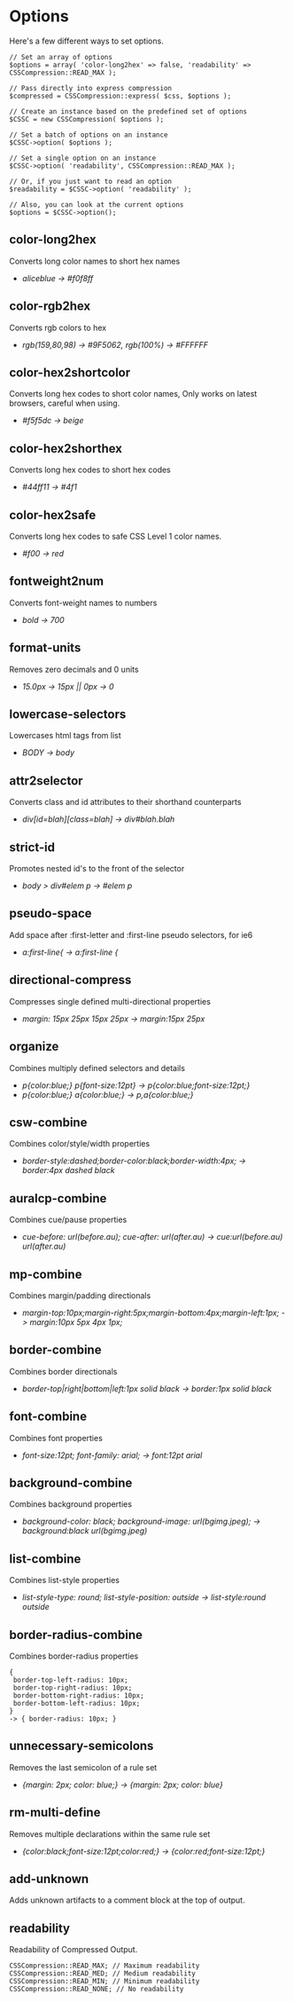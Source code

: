 Options
=======

Here's a few different ways to set options.

	// Set an array of options
	$options = array( 'color-long2hex' => false, 'readability' => CSSCompression::READ_MAX );

	// Pass directly into express compression
	$compressed = CSSCompression::express( $css, $options );

	// Create an instance based on the predefined set of options
	$CSSC = new CSSCompression( $options );

	// Set a batch of options on an instance
	$CSSC->option( $options );

	// Set a single option on an instance
	$CSSC->option( 'readability', CSSCompression::READ_MAX );

	// Or, if you just want to read an option
	$readability = $CSSC->option( 'readability' );

	// Also, you can look at the current options
	$options = $CSSC->option();


color-long2hex
--------------

Converts long color names to short hex names

 - *aliceblue -> #f0f8ff*


color-rgb2hex
-------------

Converts rgb colors to hex

 - *rgb(159,80,98) -> #9F5062, rgb(100%) -> #FFFFFF*


color-hex2shortcolor
--------------------

Converts long hex codes to short color names, Only works on latest browsers, careful when using.

 - *#f5f5dc -> beige*


color-hex2shorthex
------------------

Converts long hex codes to short hex codes

 - *#44ff11 -> #4f1*


color-hex2safe
--------------------

Converts long hex codes to safe CSS Level 1 color names.

 - *#f00 -> red*


fontweight2num
--------------

Converts font-weight names to numbers

 - *bold -> 700*


format-units
------------

Removes zero decimals and 0 units

 - *15.0px -> 15px || 0px -> 0*


lowercase-selectors
-------------------

Lowercases html tags from list

 - *BODY -> body*


attr2selector
-------------

Converts class and id attributes to their shorthand counterparts

 - *div[id=blah][class=blah] -> div#blah.blah*


strict-id
---------

Promotes nested id's to the front of the selector

 - *body > div#elem p -> #elem p*


pseudo-space
------------

Add space after :first-letter and :first-line pseudo selectors, for ie6

 - *a:first-line{ -> a:first-line {*


directional-compress
--------------------

Compresses single defined multi-directional properties

 - *margin: 15px 25px 15px 25px -> margin:15px 25px*


organize
--------

Combines multiply defined selectors and details

 - *p{color:blue;} p{font-size:12pt} -> p{color:blue;font-size:12pt;}*
 - *p{color:blue;} a{color:blue;} -> p,a{color:blue;}*



csw-combine
-----------

Combines color/style/width properties

 - *border-style:dashed;border-color:black;border-width:4px; -> border:4px dashed black*


auralcp-combine
---------------

Combines cue/pause properties

 - *cue-before: url(before.au); cue-after: url(after.au) -> cue:url(before.au) url(after.au)*


mp-combine
----------

Combines margin/padding directionals

 - *margin-top:10px;margin-right:5px;margin-bottom:4px;margin-left:1px; -> margin:10px 5px 4px 1px;*


border-combine
--------------

Combines border directionals

 - *border-top|right|bottom|left:1px solid black -> border:1px solid black*


font-combine
------------

Combines font properties

 - *font-size:12pt; font-family: arial; -> font:12pt arial*


background-combine
------------------

Combines background properties

 - *background-color: black; background-image: url(bgimg.jpeg); -> background:black url(bgimg.jpeg)*


list-combine
------------

Combines list-style properties

 - *list-style-type: round; list-style-position: outside -> list-style:round outside*


border-radius-combine
---------------------

Combines border-radius properties

	{
	 border-top-left-radius: 10px;
	 border-top-right-radius: 10px;
	 border-bottom-right-radius: 10px;
	 border-bottom-left-radius: 10px;
	}
	-> { border-radius: 10px; }


unnecessary-semicolons
---------------------- 

Removes the last semicolon of a rule set

 - *{margin: 2px; color: blue;} -> {margin: 2px; color: blue}*


rm-multi-define
---------------

Removes multiple declarations within the same rule set

 - *{color:black;font-size:12pt;color:red;} -> {color:red;font-size:12pt;}*


add-unknown
-----------

Adds unknown artifacts to a comment block at the top of output.


readability
-----------

Readability of Compressed Output.

	CSSCompression::READ_MAX; // Maximum readability
	CSSCompression::READ_MED; // Medium readability
	CSSCompression::READ_MIN; // Minimum readability
	CSSCompression::READ_NONE; // No readability
